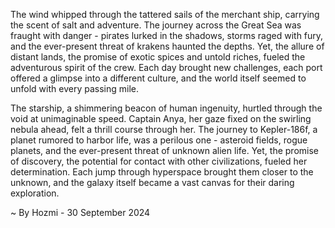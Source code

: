 
The wind whipped through the tattered sails of the merchant ship, carrying the scent of salt and adventure. The journey across the Great Sea was fraught with danger - pirates lurked in the shadows, storms raged with fury, and the ever-present threat of krakens haunted the depths. Yet, the allure of distant lands, the promise of exotic spices and untold riches, fueled the adventurous spirit of the crew. Each day brought new challenges, each port offered a glimpse into a different culture, and the world itself seemed to unfold with every passing mile.

The starship, a shimmering beacon of human ingenuity, hurtled through the void at unimaginable speed. Captain Anya, her gaze fixed on the swirling nebula ahead, felt a thrill course through her. The journey to Kepler-186f, a planet rumored to harbor life, was a perilous one - asteroid fields, rogue planets, and the ever-present threat of unknown alien life. Yet, the promise of discovery, the potential for contact with other civilizations, fueled her determination.  Each jump through hyperspace brought them closer to the unknown, and the galaxy itself became a vast canvas for their daring exploration. 

~ By Hozmi - 30 September 2024

